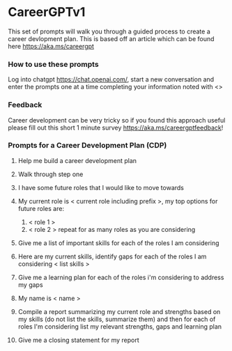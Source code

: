# CareerGPTv1

This set of prompts will walk you through a guided process to create a career devlopment plan. This is based off an article which can be found here https://aka.ms/careergpt

### How to use these prompts
Log into chatgpt https://chat.openai.com/, start a new conversation and enter the prompts one at a time completing your information noted with <>

### Feedback
Career development can be very tricky so if you found this approach useful please fill out this short 1 minute survey https://aka.ms/careergptfeedback!

### Prompts for a Career Development Plan (CDP)

1. Help me build a career development plan
2. Walk through step one
3. I have some future roles that I would like to move towards
4. My current role is < current role including prefix >, my top options for future roles are:
   1. < role 1 >
   2. < role 2 >
   repeat for as many roles as you are considering

5. Give me a list of important skills for each of the roles I am considering
6. Here are my current skills, identify gaps for each of the roles I am considering
< list skills >
7. Give me a learning plan for each of the roles i'm considering to address my gaps
8. My name is < name >
9. Compile a report summarizing my current role and strengths based on my skills (do not list the skills, summarize them) and then for each of roles I'm considering list my relevant strengths, gaps and learning plan
10. Give me a closing statement for my report
